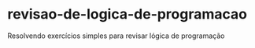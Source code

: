 # revisao-de-logica-de-programacao
Resolvendo exercícios simples para revisar lógica de programação
